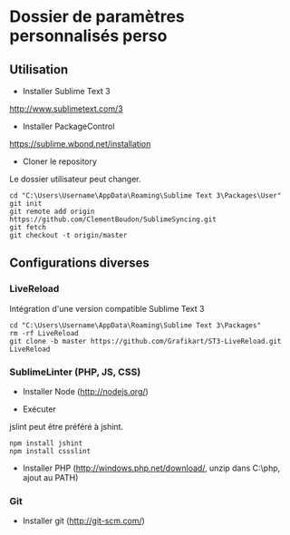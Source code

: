 # Dossier de paramètres personnalisés perso

## Utilisation

* Installer Sublime Text 3

http://www.sublimetext.com/3

* Installer PackageControl

https://sublime.wbond.net/installation

* Cloner le repository

Le dossier utilisateur peut changer.

    cd "C:\Users\Username\AppData\Roaming\Sublime Text 3\Packages\User"
    git init
    git remote add origin https://github.com/ClementBoudon/SublimeSyncing.git
    git fetch
    git checkout -t origin/master


## Configurations diverses

### LiveReload
Intégration d'une version compatible Sublime Text 3

    cd "C:\Users\Username\AppData\Roaming\Sublime Text 3\Packages"
    rm -rf LiveReload
    git clone -b master https://github.com/Grafikart/ST3-LiveReload.git LiveReload

### SublimeLinter (PHP, JS, CSS)

* Installer Node (http://nodejs.org/)

* Exécuter

jslint peut être préféré à jshint.

    npm install jshint 
    npm install cssslint

* Installer PHP (http://windows.php.net/download/, unzip dans C:\php, ajout au PATH)

### Git

* Installer git (http://git-scm.com/)
